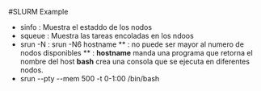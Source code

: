 #SLURM Example

+ sinfo : Muestra el estaddo de los nodos 
+ squeue : Muestra las tareas encoladas en los ndoos
+ srun -N<numeroNodos> <funtion> : srun -N6 hostname
    ** <numeroNodos> : no puede ser mayor al numero de nodos disponibles
    ** <funcion> : 
        **hostname** manda una programa que retorna el nombre del host
        **bash** crea una consola que se ejecuta en diferentes nodos.
+ srun --pty --mem 500 -t 0-1:00 /bin/bash 